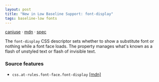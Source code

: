```yaml
---
layout: post
title: "New in Low Baseline Support: font-display"
tags: baseline-low fonts
---
```


[caniuse](https://caniuse.com/?search=font-display) · [mdn](https://developer.mozilla.org/en-US/search?q=font-display) · [spec](https://drafts.csswg.org/css-fonts-4/#font-display-desc)

The `font-display` CSS descriptor sets whether to show a substitute font or nothing while a font face loads. The property manages what's known as a flash of unstyled text or flash of invisible text.

### Source features

- ``css.at-rules.font-face.font-display`` [[mdn]](https://developer.mozilla.org/en-US/search?q=css.at-rules.font-face.font-display)
